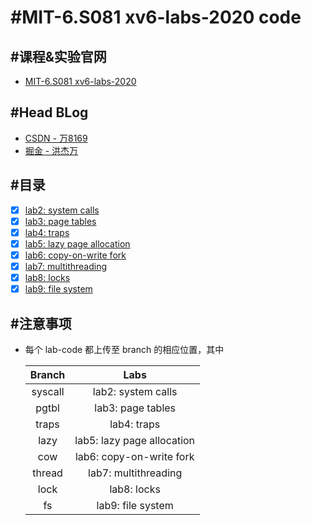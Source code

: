 # #MIT-6.S081 xv6-labs-2020 code

## #课程&实验官网
+ [MIT-6.S081 xv6-labs-2020](https://pdos.csail.mit.edu/6.828/2020/schedule.html)

## #Head BLog
+ [CSDN - 万8169](https://blog.csdn.net/qq_34872231/category_12139190.html?spm=1001.2014.3001.5482)
+ [掘金 - 洪杰万](https://juejin.cn/user/805307982808328/posts)

## #目录
+ [x] [lab2: system calls](https://github.com/Wan58169/MIT-6.S081-xv6-labs-2020/tree/syscall)
+ [x] [lab3: page tables](https://github.com/Wan58169/MIT-6.S081-xv6-labs-2020/tree/pgtbl)
+ [x] [lab4: traps](https://github.com/Wan58169/MIT-6.S081-xv6-labs-2020/tree/traps)
+ [x] [lab5: lazy page allocation](https://github.com/Wan58169/MIT-6.S081-xv6-labs-2020/tree/lazy)
+ [x] [lab6: copy-on-write fork](https://github.com/Wan58169/MIT-6.S081-xv6-labs-2020/tree/cow)
+ [x] [lab7: multithreading](https://github.com/Wan58169/MIT-6.S081-xv6-labs-2020/tree/thread)
+ [x] [lab8: locks](https://github.com/Wan58169/MIT-6.S081-xv6-labs-2020/tree/lock)
+ [x] [lab9: file system](https://github.com/Wan58169/MIT-6.S081-xv6-labs-2020/tree/fs)

## #注意事项
+ 每个 lab-code 都上传至 branch 的相应位置，其中

  | Branch | Labs |
  | :----: | :--: |
  | syscall | lab2: system calls |
  | pgtbl | lab3: page tables |
  | traps | lab4: traps |
  | lazy  | lab5: lazy page allocation|
  | cow   | lab6: copy-on-write fork|
  | thread   | lab7: multithreading|
  | lock | lab8: locks |
  | fs | lab9: file system |
